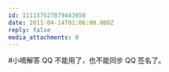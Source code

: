 ```yaml
---
id: 111137527879443950
date: 2011-04-14T01:06:00.000Z
reply: false
media_attachments: 0
---
```


#小嘀解答 QQ 不能用了，也不能同步 QQ 签名了。 ​​​​

